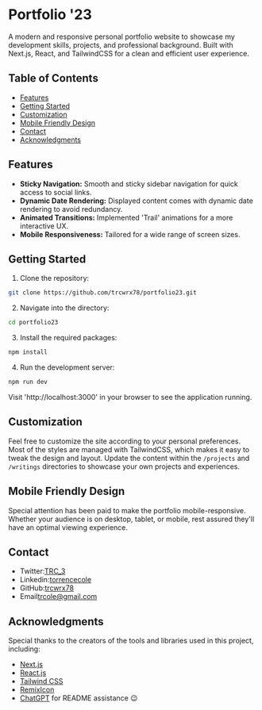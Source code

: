 # Portfolio '23


A modern and responsive personal portfolio website to showcase my development skills, projects, and professional background. Built with Next.js, React, and TailwindCSS for a clean and efficient user experience.


## Table of Contents


- [Features](#features)
- [Getting Started](#getting-started)
- [Customization](#customization)
- [Mobile Friendly Design](#mobile-friendly-design)
- [Contact](#contact)
- [Acknowledgments](#acknowledgments)


## Features


- **Sticky Navigation:** Smooth and sticky sidebar navigation for quick access to social links.
- **Dynamic Date Rendering:** Displayed content comes with dynamic date rendering to avoid redundancy.
- **Animated Transitions:** Implemented 'Trail' animations for a more interactive UX.
- **Mobile Responsiveness:** Tailored for a wide range of screen sizes.


## Getting Started


1. Clone the repository:
```bash
git clone https://github.com/trcwrx78/portfolio23.git
```


2. Navigate into the directory:
```bash
cd portfolio23 
```


3. Install the required packages:
```bash
npm install
```


4. Run the development server:
```bash
npm run dev
```


Visit 'http://localhost:3000' in your browser to see the application running.


## Customization


Feel free to customize the site according to your personal preferences. Most of the styles are managed with TailwindCSS, which makes it easy to tweak the design and layout. Update the content within the `/projects` and `/writings` directories to showcase your own projects and experiences.


## Mobile Friendly Design


Special attention has been paid to make the portfolio mobile-responsive. Whether your audience is on desktop, tablet, or mobile, rest assured they'll have an optimal viewing experience.


## Contact



- Twitter:[TRC_3](https://twitter.com/TRC_3)
- Linkedin:[torrencecole](https://www.linkedin.com/in/torrencecole)
- GitHub:[trcwrx78](https://github.com/trcwrx78)
- Email[trcole@gmail.com](mailto:trcole@gmail.com)


## Acknowledgments

Special thanks to the creators of the tools and libraries used in this project, including:


- [Next.js](https://nextjs.org/)
- [React.js](https://reactjs.org/)
- [Tailwind CSS](https://tailwindcss.com/)
- [RemixIcon](https://remixicon.com/)
- [ChatGPT](https://openai.com/) for README assistance 😉